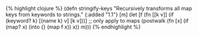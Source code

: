 {% highlight clojure %}
(defn stringify-keys
  "Recursively transforms all map keys from keywords to strings."
  {:added "1.1"}
  [m]
  (let [f (fn [[k v]] (if (keyword? k) [(name k) v] [k v]))]
    ;; only apply to maps
    (postwalk (fn [x] (if (map? x) (into {} (map f x)) x)) m)))
{% endhighlight %}
